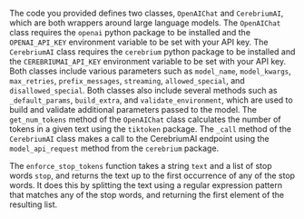 The code you provided defines two classes, `OpenAIChat` and `CerebriumAI`, which are both wrappers around large language models. The `OpenAIChat` class requires the `openai` python package to be installed and the `OPENAI_API_KEY` environment variable to be set with your API key. The `CerebriumAI` class requires the `cerebrium` python package to be installed and the `CEREBRIUMAI_API_KEY` environment variable to be set with your API key. Both classes include various parameters such as `model_name`, `model_kwargs`, `max_retries`, `prefix_messages`, `streaming`, `allowed_special`, and `disallowed_special`. Both classes also include several methods such as `_default_params`, `build_extra`, and `validate_environment`, which are used to build and validate additional parameters passed to the model. The `get_num_tokens` method of the `OpenAIChat` class calculates the number of tokens in a given text using the `tiktoken` package. The `_call` method of the `CerebriumAI` class makes a call to the CerebriumAI endpoint using the `model_api_request` method from the `cerebrium` package.

The `enforce_stop_tokens` function takes a string `text` and a list of stop words `stop`, and returns the text up to the first occurrence of any of the stop words. It does this by splitting the text using a regular expression pattern that matches any of the stop words, and returning the first element of the resulting list.

